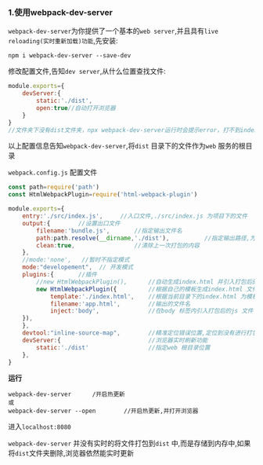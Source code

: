 ### 1.使用webpack-dev-server

`webpack-dev-server`为你提供了一个基本的`web server`,并且具有`live reloading(实时重新加载)功能`,先安装:

```
npm i webpack-dev-server --save-dev
```

修改配置文件,告知`dev server`,从什么位置查找文件:

```js
module.exports={
	devServer:{
		static:'./dist',
        open:true//自动打开浏览器
	}
}
//文件夹下没有dist文件夹，npx webpack-dev-server运行时会提示error，打不到index.html
```

以上配置信息告知`webpack-dev-server`,将`dist` 目录下的文件作为`web` 服务的根目录

`webpack.config.js` 配置文件

```js
const path=require('path')
const HtmlWebpackPlugin=require('html-webpack-plugin')

module.exports={
	entry:'./src/index.js',		//入口文件,./src/index.js 为项目下的文件
	output:{		//设置出口文件
		filename:'bundle.js',		//指定输出文件名 
		path:path.resolve(__dirname,'./dist'),			//指定输出路径,为绝对路径
        clean:true,					//清除上一次打包的内容
	},
	//mode:'none',   //暂时不指定模式
    mode:"developement",  // 开发模式	
	plugins:{		//插件
		//new HtmlWebpackPlugin(),		//自动生成index.html 并引入打包后的js 文件
        new HtmlWebpackPlugin({			//根据自己的模板生成index.html 文件
        	template:'./index.html',	//根据当前目录下的index.html 为模板
        	filename:'app.html',		//输出的文件名
        	inject:'body',				//在body 标签内引入打包后的js 文件
    }),
	},
    devtool:"inline-source-map",        //精准定位错误位置,定位到没有进行打包之前的源文件的错误位置
    devServer:{							//浏览器实时刷新功能
		static:'./dist'					//指定web 根目录位置
	},
}
```

**运行**

```
webpack-dev-server  	/开启热更新
或
webpack-dev-server --open        //开启热更新,并打开浏览器
```

进入`localhost:8080`

`webpack-dev-server` 并没有实时的将文件打包到`dist` 中,而是存储到内存中,如果将`dist`文件夹删除,浏览器依然能实时更新